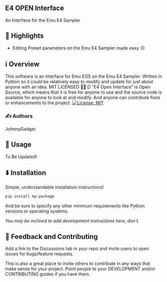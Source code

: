 ## E4 OPEN Interface
An Interface for the Emu E4 Sampler

## 🌟 Highlights

- Editing Preset parameters on the Emu E4 Sampler made easy :D


## ℹ️ Overview

This software is an interface for Emu EOS on the Emu E4 Sampler. Written in Python so it could be relatively easy to modify and update for just about anyone with an idea. MIT LiCENSED 🙏😌:D 
"E4 Open Interface" is Open Source, which means that it is free for anyone to use and the source code is available for anyone to look at and modify. And anyone can contribute fixes or enhancements to the project.
[![License: MIT](https://cdn.prod.website-files.com/5e0f1144930a8bc8aace526c/65dd9eb5aaca434fac4f1c34_License-MIT-blue.svg)](/LICENSE)

### ✍️ Authors

JohnnyGadget




## 🚀 Usage

To Be Updated!


## ⬇️ Installation

Simple, understandable installation instructions!

```bash
pip install my-package
```

And be sure to specify any other minimum requirements like Python versions or operating systems.

*You may be inclined to add development instructions here, don't.*


## 💭 Feedback and Contributing

Add a link to the Discussions tab in your repo and invite users to open issues for bugs/feature requests.

This is also a great place to invite others to contribute in any ways that make sense for your project. Point people to your DEVELOPMENT and/or CONTRIBUTING guides if you have them.
